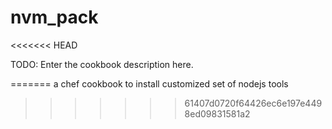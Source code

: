 # nvm_pack
<<<<<<< HEAD

TODO: Enter the cookbook description here.

=======
a chef cookbook to install customized set of nodejs tools
>>>>>>> 61407d0720f64426ec6e197e4498ed09831581a2
